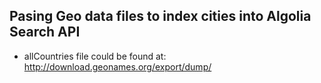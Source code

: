 ## Pasing Geo data files to index cities into Algolia Search API

* allCountries file could be found at: http://download.geonames.org/export/dump/